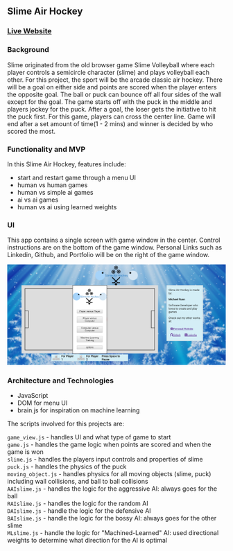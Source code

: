 ## Slime Air Hockey

###  [Live Website](http://www.michaelruan.xyz/SlimeAirHockey)


### Background

Slime originated from the old browser game Slime Volleyball where each player controls a semicircle character (slime) and plays volleyball each other. For this project, the sport will be the arcade classic air hockey. There will be a goal on either side and points are scored when the player enters the opposite goal. The ball or puck can bounce off all four sides of the wall except for the goal. The game starts off with the puck in the middle and players jockey for the puck. After a goal, the loser gets the initiative to hit the puck first. For this game, players can cross the center line. Game will end after a set amount of time(1 - 2 mins) and winner is decided by who scored the most.

### Functionality and MVP
In this Slime Air Hockey, features include:
*  start and restart game through a menu UI
*  human vs human games
*  human vs simple ai games
*  ai vs ai games
*  human vs ai using learned weights


### UI
This app contains a single screen with game window in the center. Control instructions are on the bottom of the game window. Personal Links such as Linkedin, Github, and Portfolio will be on the right of the game window.

![Snapshot](wiki/Snapshot_of_game.PNG)


### Architecture and Technologies
*  JavaScript
*  DOM for menu UI
*  brain.js for inspiration on machine learning

The scripts involved for this projects are:

`game_view.js` - handles UI and what type of game to start   
`game.js` - handles the game logic when points are scored and when the game is won  
`slime.js` - handles the players input controls and properties of slime  
`puck.js` - handles the physics of the puck  
`moving_object.js` - handles physics for all moving objects (slime, puck) including wall collisions, and ball to ball collisions  
`AAIslime.js` - handles the logic for the aggressive AI: always goes for the ball  
`RAIslime.js` - handles the logic for the random AI  
`DAIslime.js` - handle the logic for the defensive AI  
`BAIslime.js` - handle the logic for the bossy AI: always goes for the other slime  
`MLslime.js` - handle the logic for "Machined-Learned" AI: used directional weights to determine what direction for the AI is optimal  
